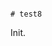                                                                                                                                                                                                                                                                                         # test8

Init.
